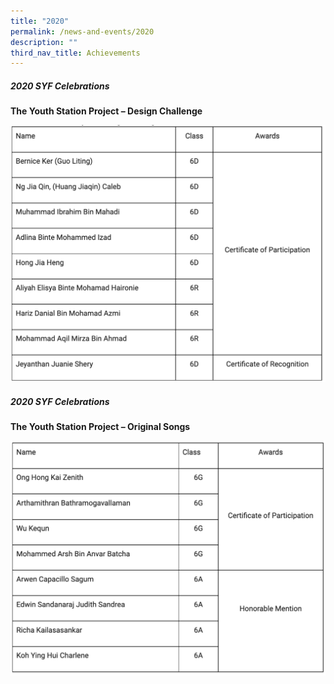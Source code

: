 ```yaml
---
title: "2020"
permalink: /news-and-events/2020
description: ""
third_nav_title: Achievements
---
```


##### 2020 SYF Celebrations

**The Youth Station Project – Design Challenge**

![](/images/2020.png)

##### 2020 SYF Celebrations

**The Youth Station Project – Original Songs**

![](/images/20202.png)